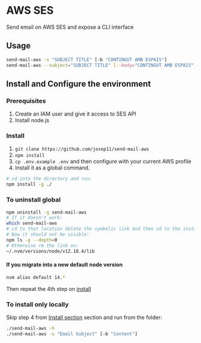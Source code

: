 # AWS SES

Send email on AWS SES and expose a CLI interface

## Usage

```bash
send-mail-aws -s "SUBJECT TITLE" [-b "CONTINGUT AMB ESPAIS"]
send-mail-aws --subject="SUBJECT TITLE" [--body="CONTINGUT AMB ESPAIS"]
```

## Install and Configure the environment

### Prerequisites

1. Create an IAM user and give it access to SES API
2. Install node.js

### Install

1. ```git clone https://github.com/josep11/send-mail-aws```
2. ```npm install```
3. `cp .env.example .env` and then configure with your current AWS profile
4. Install it as a global command.

```bash
# cd into the directory and run:
npm install -g ./
```

### To uninstall global

```bash
npm uninstall -g send-mail-aws
# If it doesn't work:
which send-mail-aws
# cd to that location delete the symbolic link and then cd to the installed location and rm -rf send-mail-aws folder
# Now it should not be visible:
npm ls -g --depth=0
# Otherwise rm the link on:
~/.nvm/versions/node/v12.18.4/lib
```

#### If you migrate into a new default node version

```bash
nvm alias default 14.*
```

Then repeat the 4th step on [install](#install)

### To install only locally

Skip step 4 from [Install section](#install) section and run from the folder:

```bash
./send-mail-aws -h
./send-mail-aws -s "Email Subject" [-b "Content"]
```
